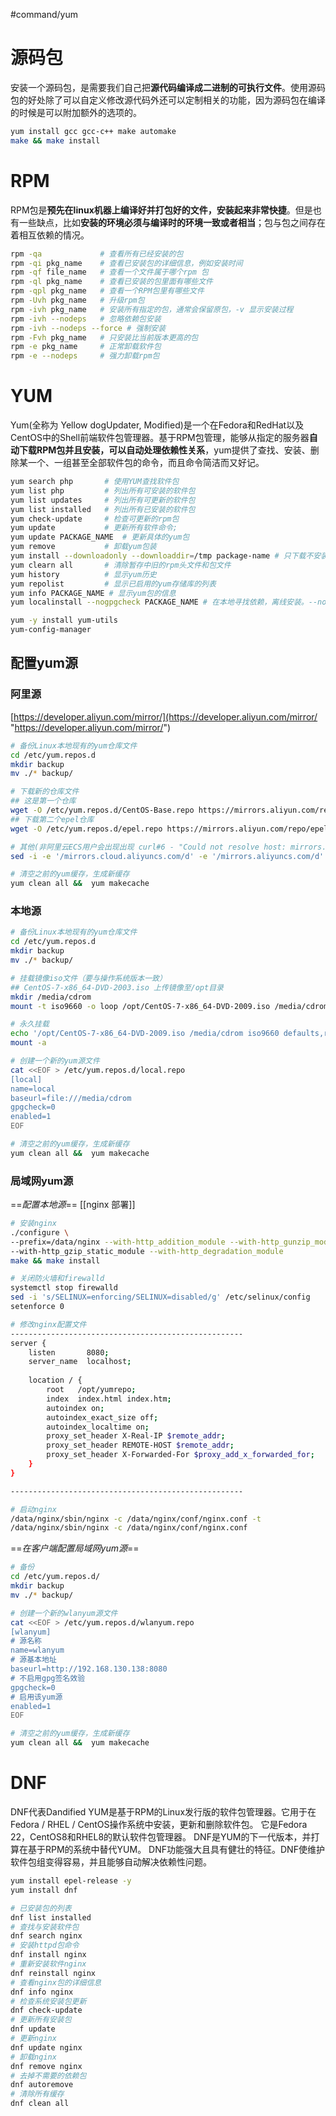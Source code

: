 #command/yum

# 源码包
安装一个源码包，是需要我们自己把**源代码编译成二进制的可执行文件**。使用源码包的好处除了可以自定义修改源代码外还可以定制相关的功能，因为源码包在编译的时候是可以附加额外的选项的。

```bash
yum install gcc gcc-c++ make automake
make && make install
```

# RPM
RPM包是**预先在linux机器上编译好并打包好的文件，安装起来非常快捷**。但是也有一些缺点，比如**安装的环境必须与编译时的环境一致或者相当**；包与包之间存在着相互依赖的情况。

```bash
rpm -qa             # 查看所有已经安装的包 
rpm -qi pkg_name    # 查看已安装包的详细信息，例如安装时间 
rpm -qf file_name   # 查看一个文件属于哪个rpm 包 
rpm -ql pkg_name    # 查看已安装的包里面有哪些文件 
rpm -qpl pkg_name   # 查看一个RPM包里有哪些文件 
rpm -Uvh pkg_name   # 升级rpm包 
rpm -ivh pkg_name   # 安装所有指定的包，通常会保留原包，-v 显示安装过程
rpm -ivh --nodeps   # 忽略依赖包安装
rpm -ivh --nodeps --force # 强制安装
rpm -Fvh pkg_name   # 只安装比当前版本更高的包
rpm -e pkg_name     # 正常卸载软件包
rpm -e --nodeps     # 强力卸载rpm包

```

# YUM
Yum(全称为 Yellow dogUpdater, Modified)是一个在Fedora和RedHat以及CentOS中的Shell前端软件包管理器。基于RPM包管理，能够从指定的服务器**自动下载RPM包并且安装，可以自动处理依赖性关系**，yum提供了查找、安装、删除某一个、一组甚至全部软件包的命令，而且命令简洁而又好记。

```bash
yum search php       # 使用YUM查找软件包
yum list php         # 列出所有可安装的软件包
yum list updates     # 列出所有可更新的软件包
yum list installed   # 列出所有已安装的软件包
yum check-update     # 检查可更新的rpm包
yum update           # 更新所有软件命令;
yum update PACKAGE_NAME  # 更新具体的yum包
yum remove           # 卸载yum包装
yum install --downloadonly --downloaddir=/tmp package-name # 只下载不安装
yum clearn all       # 清除暂存中旧的rpm头文件和包文件
yum history          # 显示yum历史 
yum repolist         # 显示已启用的yum存储库的列表
yum info PACKAGE_NAME # 显示yum包的信息
yum localinstall --nogpgcheck PACKAGE_NAME # 在本地寻找依赖，离线安装。--nogpgcheck 参数用来禁止检查gpg签名

yum -y install yum-utils
yum-config-manager
```


## 配置yum源

### 阿里源
[https://developer.aliyun.com/mirror/](https://developer.aliyun.com/mirror/ "https://developer.aliyun.com/mirror/")
```bash
# 备份Linux本地现有的yum仓库文件
cd /etc/yum.repos.d
mkdir backup
mv ./* backup/

# 下载新的仓库文件
## 这是第一个仓库
wget -O /etc/yum.repos.d/CentOS-Base.repo https://mirrors.aliyun.com/repo/Centos-7.repo
## 下载第二个epel仓库
wget -O /etc/yum.repos.d/epel.repo https://mirrors.aliyun.com/repo/epel-7.repo

# 其他(非阿里云ECS用户会出现出现 curl#6 - "Could not resolve host: mirrors.cloud.aliyuncs.com; Unknown error")
sed -i -e '/mirrors.cloud.aliyuncs.com/d' -e '/mirrors.aliyuncs.com/d' /etc/yum.repos.d/CentOS-Base.repo

# 清空之前的yum缓存，生成新缓存
yum clean all &&  yum makecache 
```




### 本地源
```bash
# 备份Linux本地现有的yum仓库文件
cd /etc/yum.repos.d
mkdir backup
mv ./* backup/

# 挂载镜像iso文件（要与操作系统版本一致）
## CentOS-7-x86_64-DVD-2003.iso 上传镜像至/opt目录
mkdir /media/cdrom 
mount -t iso9660 -o loop /opt/CentOS-7-x86_64-DVD-2009.iso /media/cdrom 

# 永久挂载
echo '/opt/CentOS-7-x86_64-DVD-2009.iso /media/cdrom iso9660 defaults,ro,loop 0 0' >> /etc/fstab
mount -a

# 创建一个新的yum源文件
cat <<EOF > /etc/yum.repos.d/local.repo
[local]
name=local
baseurl=file:///media/cdrom
gpgcheck=0
enabled=1
EOF

# 清空之前的yum缓存，生成新缓存
yum clean all &&  yum makecache
```





### 局域网yum源
==*配置本地源*==
[[nginx 部署]]  
```bash
# 安装nginx
./configure \
--prefix=/data/nginx --with-http_addition_module --with-http_gunzip_module \
--with-http_gzip_static_module --with-http_degradation_module
make && make install

# 关闭防火墙和firewalld
systemctl stop firewalld
sed -i 's/SELINUX=enforcing/SELINUX=disabled/g' /etc/selinux/config
setenforce 0

# 修改nginx配置文件
----------------------------------------------------
server {
    listen       8080;
    server_name  localhost;
    
    location / {
        root   /opt/yumrepo;
        index  index.html index.htm;
        autoindex on;
        autoindex_exact_size off;
        autoindex_localtime on;
        proxy_set_header X-Real-IP $remote_addr;
        proxy_set_header REMOTE-HOST $remote_addr;
        proxy_set_header X-Forwarded-For $proxy_add_x_forwarded_for;
    }
}

----------------------------------------------------

# 启动nginx
/data/nginx/sbin/nginx -c /data/nginx/conf/nginx.conf -t
/data/nginx/sbin/nginx -c /data/nginx/conf/nginx.conf

```

==*在客户端配置局域网yum源*==
```bash
# 备份
cd /etc/yum.repos.d/
mkdir backup
mv ./* backup/

# 创建一个新的wlanyum源文件
cat <<EOF > /etc/yum.repos.d/wlanyum.repo
[wlanyum]
# 源名称
name=wlanyum
# 源基本地址
baseurl=http://192.168.130.138:8080
# 不启用gpg签名效验
gpgcheck=0
# 启用该yum源
enabled=1
EOF

# 清空之前的yum缓存，生成新缓存
yum clean all &&  yum makecache 
```

 

# DNF

DNF代表Dandified YUM是基于RPM的Linux发行版的软件包管理器。它用于在Fedora / RHEL / CentOS操作系统中安装，更新和删除软件包。 它是Fedora 22，CentOS8和RHEL8的默认软件包管理器。 DNF是YUM的下一代版本，并打算在基于RPM的系统中替代YUM。 DNF功能强大且具有健壮的特征。DNF使维护软件包组变得容易，并且能够自动解决依赖性问题。

```bash
yum install epel-release -y
yum install dnf

# 已安装包的列表
dnf list installed
# 查找与安装软件包
dnf search nginx
# 安装httpd包命令
dnf install nginx
# 重新安装软件nginx
dnf reinstall nginx
# 查看nginx包的详细信息
dnf info nginx
# 检查系统安装包更新
dnf check-update
# 更新所有安装包
dnf update
# 更新nginx
dnf update nginx
# 卸载nginx
dnf remove nginx
# 去掉不需要的依赖包
dnf autoremove
# 清除所有缓存
dnf clean all
```

